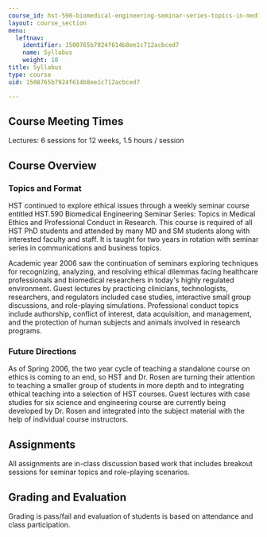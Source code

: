 ```yaml
---
course_id: hst-590-biomedical-engineering-seminar-series-topics-in-medical-ethics-and-responsible-conduct-in-research-fall-2005-spring-2006
layout: course_section
menu:
  leftnav:
    identifier: 1508765b7924f614b8ee1c712acbced7
    name: Syllabus
    weight: 10
title: Syllabus
type: course
uid: 1508765b7924f614b8ee1c712acbced7

---
```


Course Meeting Times
--------------------

Lectures: 6 sessions for 12 weeks, 1.5 hours / session

Course Overview
---------------

### Topics and Format

HST continued to explore ethical issues through a weekly seminar course entitled HST.590 Biomedical Engineering Seminar Series: Topics in Medical Ethics and Professional Conduct in Research. This course is required of all HST PhD students and attended by many MD and SM students along with interested faculty and staff. It is taught for two years in rotation with seminar series in communications and business topics.

Academic year 2006 saw the continuation of seminars exploring techniques for recognizing, analyzing, and resolving ethical dilemmas facing healthcare professionals and biomedical researchers in today's highly regulated environment. Guest lectures by practicing clinicians, technologists, researchers, and regulators included case studies, interactive small group discussions, and role-playing simulations. Professional conduct topics include authorship, conflict of interest, data acquisition, and management, and the protection of human subjects and animals involved in research programs.

### Future Directions

As of Spring 2006, the two year cycle of teaching a standalone course on ethics is coming to an end, so HST and Dr. Rosen are turning their attention to teaching a smaller group of students in more depth and to integrating ethical teaching into a selection of HST courses. Guest lectures with case studies for six science and engineering course are currently being developed by Dr. Rosen and integrated into the subject material with the help of individual course instructors.

Assignments
-----------

All assignments are in-class discussion based work that includes breakout sessions for seminar topics and role-playing scenarios.

Grading and Evaluation
----------------------

Grading is pass/fail and evaluation of students is based on attendance and class participation.
